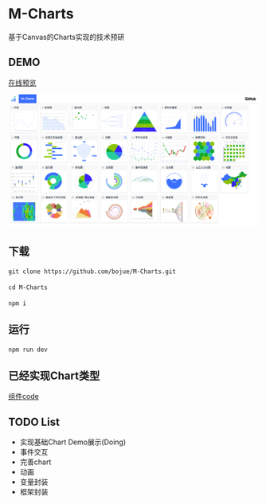 # M-Charts
基于Canvas的Charts实现的技术预研

## DEMO
[在线预览](https://bojue.github.io/M-Charts)

![Demo](src/assets/demo/demo.png)

## 下载

```
git clone https://github.com/bojue/M-Charts.git

cd M-Charts

npm i
```

## 运行

```
npm run dev

```

## 已经实现Chart类型

[组件code](https://github.com/bojue/M-Charts/tree/main/src/charts/shape)


## TODO List 

- 实现基础Chart Demo展示(Doing) 
- 事件交互
- 完善chart
- 动画
- 变量封装
- 框架封装
<!-- 
## chart效果

https://www.zingchart.com/gallery/radar-chart-heatmap -->
